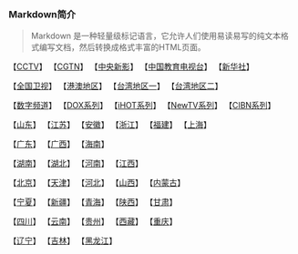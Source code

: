 ### Markdown简介
> Markdown 是一种轻量级标记语言，它允许人们使用易读易写的纯文本格式编写文档，然后转换成格式丰富的HTML页面。


【[CCTV](https://github.com/wanglindl/TVLogo/blob/main/md/01.md)】  【[CGTN](https://github.com/wanglindl/TVLogo/blob/main/md/02.md)】  【[中央新影](https://github.com/wanglindl/TVLogo/blob/main/md/03.md)】  【[中国教育电视台](https://github.com/wanglindl/TVLogo/blob/main/md/04.md)】  【[新华社](https://github.com/wanglindl/TVLogo/blob/main/md/05.md)】

【[全国卫视](https://github.com/wanglindl/TVLogo/blob/main/md/06.md)】  【[港澳地区](https://github.com/wanglindl/TVLogo/blob/main/md/07.md)】  【[台湾地区一](https://github.com/wanglindl/TVLogo/blob/main/md/08.md)】  【[台湾地区二](https://github.com/wanglindl/TVLogo/blob/main/md/09.md)】

【[数字频道](https://github.com/wanglindl/TVLogo/blob/main/md/10.md)】  【[DOX系列](https://github.com/wanglindl/TVLogo/blob/main/md/11.md)】  【[iHOT系列](https://github.com/wanglindl/TVLogo/blob/main/md/12.md)】  【[NewTV系列](https://github.com/wanglindl/TVLogo/blob/main/md/13.md)】  【[CIBN系列](https://github.com/wanglindl/TVLogo/blob/main/md/14.md)】

【[山东](https://github.com/wanglindl/TVLogo/blob/main/md/20.md)】  【[江苏](https://github.com/wanglindl/TVLogo/blob/main/md/21.md)】  【[安徽](https://github.com/wanglindl/TVLogo/blob/main/md/22.md)】  【[浙江](https://github.com/wanglindl/TVLogo/blob/main/md/23.md)】  【[福建](https://github.com/wanglindl/TVLogo/blob/main/md/24.md)】  【[上海](https://github.com/wanglindl/TVLogo/blob/main/md/25.md)】

【[广东](https://github.com/wanglindl/TVLogo/blob/main/md/26.md)】  【[广西](https://github.com/wanglindl/TVLogo/blob/main/md/27.md)】  【[海南](https://github.com/wanglindl/TVLogo/blob/main/md/28.md)】

【[湖南](https://github.com/wanglindl/TVLogo/blob/main/md/29.md)】  【[湖北](https://github.com/wanglindl/TVLogo/blob/main/md/30.md)】  【[河南](https://github.com/wanglindl/TVLogo/blob/main/md/31.md)】  【[江西](https://github.com/wanglindl/TVLogo/blob/main/md/32.md)】

【[北京](https://github.com/wanglindl/TVLogo/blob/main/md/33.md)】  【[天津](https://github.com/wanglindl/TVLogo/blob/main/md/34.md)】  【[河北](https://github.com/wanglindl/TVLogo/blob/main/md/35.md)】  【[山西](https://github.com/wanglindl/TVLogo/blob/main/md/36.md)】  【[内蒙古](https://github.com/wanglindl/TVLogo/blob/main/md/37.md)】

【[宁夏](https://github.com/wanglindl/TVLogo/blob/main/md/38.md)】  【[新疆](https://github.com/wanglindl/TVLogo/blob/main/md/39.md)】  【[青海](https://github.com/wanglindl/TVLogo/blob/main/md/40.md)】  【[陕西](https://github.com/wanglindl/TVLogo/blob/main/md/41.md)】  【[甘肃](https://github.com/wanglindl/TVLogo/blob/main/md/42.md)】

【[四川](https://github.com/wanglindl/TVLogo/blob/main/md/43.md)】  【[云南](https://github.com/wanglindl/TVLogo/blob/main/md/44.md)】  【[贵州](https://github.com/wanglindl/TVLogo/blob/main/md/45.md)】  【[西藏](https://github.com/wanglindl/TVLogo/blob/main/md/46.md)】  【[重庆](https://github.com/wanglindl/TVLogo/blob/main/md/47.md)】

【[辽宁](https://github.com/wanglindl/TVLogo/blob/main/md/48.md)】  【[吉林](https://github.com/wanglindl/TVLogo/blob/main/md/49.md)】  【[黑龙江](https://github.com/wanglindl/TVLogo/blob/main/md/50.md)】
